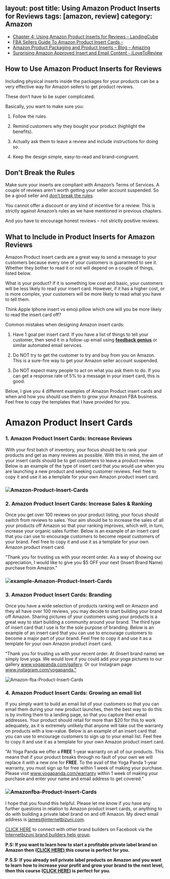 layout: post
title: Using Amazon Product Inserts for Reviews
tags: [amazon, review]
category: Amazon
---

- [Chapter 4: Using Amazon Product Inserts for Reviews - LandingCube](https://landingcube.com/reviews/product-inserts-reviews/)
- [FBA Sellers Guide To Amazon Product Insert Cards -](http://www.internetbizuni.com/blog/amazon-product-insert-cards)
- [Amazon Product Packaging and Product Inserts – Blog – Amazing](https://blog.amazing.com/amazon-product-packaging-and-product-inserts/)
- [Surprising Amazon Approved Insert and Email Content - iLoveToReview](https://www.ilovetoreview.com/amazon-approved-insert-email-content/)

## How to Use Amazon Product Inserts for Reviews

Including physical inserts inside the packages for your products can be a very effective way for Amazon sellers to get product reviews. 

These don’t have to be super complicated. 

Basically, you want to make sure you:

1) Follow the rules.

2) Remind customers why they bought your product (highlight the benefits).

3) Actually ask them to leave a review and include instructions for doing so.

4) Keep the design simple, easy-to-read and brand-congruent.

## Don’t Break the Rules

Make sure your inserts are compliant with Amazon’s Terms of Services. A couple of reviews aren’t worth getting your seller account suspended. So be a good seller and [don’t break the rules](https://sellercentral.amazon.com/gp/help/external/200386250). 

You cannot offer a discount or any kind of incentive for a review. This is strictly against Amazon’s rules as we have mentioned in previous chapters.

And you have to encourage honest reviews – not strictly positive reviews.

## What to Include in Product Inserts for Amazon Reviews

Amazon Product insert cards are a great way to send a message to your customers because every one of your customers is guaranteed to see it. Whether they bother to read it or not will depend on a couple of things, listed below.

What is your product? If it is something low cost and basic, your customers will be less likely to read your insert card. However, if it has a higher cost, or is more complex, your customers will be more likely to read what you have to tell them.

Think Apple Iphone insert vs emoji pillow which one will you be more likely to read the insert card off?

Common mistakes when designing Amazon insert cards:

1. Have 1 goal per insert card. If you have a list of things to tell your customer, then send it in a follow-up email using **[feedback genius](https://secure.sellerlabs.com/aff//idevaffiliate.php?id=705_2)** or similar automated email services.

2. Do NOT try to get the customer to try and buy from you on Amazon. This is a sure-fire way to get your Amazon seller account suspended.

3. Do NOT expect many people to act on what you ask them to do. If you can get a response rate of 5% to a message in your insert card, this is good.

Below, I give you 4 different examples of Amazon Product insert cards and when and how you should use them to grow your Amazon FBA business. Feel free to copy the templates that I have provided for you.

# Amazon Product Insert Cards

### 1. Amazon Product Insert Cards: Increase Reviews

With your first batch of inventory, your focus should be to rank your products and get as many reviews as possible. With this in mind, the aim of your insert cards should be to get customers to leave a product review. Below is an example of the type of insert card that you would use when you are launching a new product and seeking customer reviews. Feel free to copy it and use it as a template for your own Amazon product insert card.

### ![Amazon-Product-Insert-Cards](../resources/images/1-Amazon-Product-Insert-Cards.png )

### 2. Amazon Product Insert Cards: Increase Sales & Ranking

Once you get over 100 reviews on your product listing, your focus should switch from reviews to sales. Your aim should be to increase the sales of all your products off Amazon so that your ranking improves, which will, in turn, increase your organic sales further. Below is an example of an insert card that you can use to encourage customers to become repeat customers of your brand. Feel free to copy it and use it as a template for your own Amazon product insert card.

“Thank you for trusting us with your recent order. As a way of showing our appreciation, I would like to give you $5 OFF your next (Insert Brand Name) purchase from Amazon.”

### ![example-Amazon-Product-Insert-Cards](../resources/images/2-Amazon-Product-Insert-Cards.jpg )

### 3. Amazon Product Insert Cards: Branding

Once you have a wide selection of products ranking well on Amazon and they all have over 100 reviews, you may decide to start building your brand off Amazon. Sharing pictures of your customers using your products is a great way to start building a community around your brand. The third type of insert card that I use is for the sole purpose of branding. Below is an example of an insert card that you can use to encourage customers to become a major part of your brand. Feel free to copy it and use it as a template for your own Amazon product insert card.

“Thank you for trusting us with your recent order. At (Insert brand name) we simply love yoga. We would love if you could add your yoga pictures to our gallery www.yogapanda.com/gallery. Or our Instagram page www.instagram.com/yogapanda.”

![Amazon-fba-Product-Insert-Cards](../resources/images/3-Amazon-Product-Insert-Cards.png )

### 4. Amazon Product Insert Cards: Growing an email list

If you simply want to build an email list of your customers so that you can email them during your new product launches, then the best way to do this is by inviting them to a landing page, so that you capture their email addresses. Your product should retail for more than $20 for this to work adequately, as it is extremely unlikely that anyone will take out the warranty on products with a low-value. Below is an example of an insert card that you can use to encourage customers to sign up to your email list. Feel free to copy it and use it as a template for your own Amazon product insert card.

“At Yoga Panda we offer a **FREE** 1-year warranty on all of our products. This means that if your product breaks through no fault of your own we will replace it with a new one for **FREE**. To the avail of the Yoga Panda 1-year warranty, you must sign up for free within 1 week of making your purchase. Please visit www.yogapanda.com/warranty within 1 week of making your purchase and enter your name and email address to get covered.”

### ![Amazonfba-Product-Insert-Cards](../resources/images/4-Amazon-Product-Insert-Cards.png )

I hope that you found this helpful. Please let me know if you have any further questions in relation to Amazon product insert cards, or anything to do with building a private label brand on and off Amazon. My direct email address is james@internetbizuni.com.

[CLICK HERE](https://www.facebook.com/groups/1714883708830449/) to connect with other brand builders on Facebook via the [Internetbizuni brand builders help group](https://www.facebook.com/groups/1714883708830449/).

**P.S: If you want to learn how to start a profitable private label brand on Amazon then ([CLICK HERE) ](https://uniqueprivatelabel.com/)this course is perfect for you.**

**P.S.S: If you already sell private label products on Amazon and you want to learn how to increase your profit and grow your brand to the next level, then this course ([CLICK HERE](http://advancedprivatelabel.com/)) is perfect for you.**